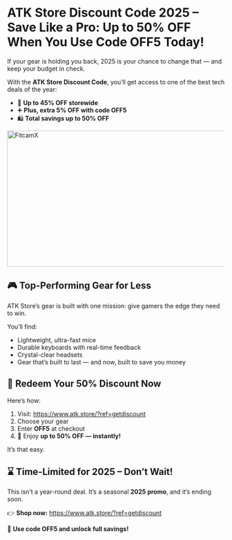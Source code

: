 <h1> ATK Store Discount Code 2025 – Save Like a Pro: Up to 50% OFF When You Use Code OFF5 Today!</h1>
<p>If your gear is holding you back, 2025 is your chance to change that — and keep your budget in check.</p>
<p>With the <strong>ATK Store Discount Code</strong>, you’ll get access to one of the best tech deals of the year:</p>
<ul>
<li>🎯 <strong>Up to 45% OFF storewide</strong></li>
<li>➕ <strong>Plus, extra 5% OFF with code OFF5</strong></li>
<li>🛍️ <strong>Total savings up to 50% OFF</strong></li>
</ul>
<a href="https://www.youtube.com/watch?v=Hlxo15SGWMQ" target="_blank">
    <img src="https://img.youtube.com/vi/Hlxo15SGWMQ/maxresdefault.jpg" alt="FitcamX" width="560" height="315">
</a>
<h2>🎮 Top-Performing Gear for Less</h2>
<p>ATK Store’s gear is built with one mission: give gamers the edge they need to win.</p>
<p>You’ll find:</p>
<ul>
<li>Lightweight, ultra-fast mice</li>
<li>Durable keyboards with real-time feedback</li>
<li>Crystal-clear headsets</li>
<li>Gear that’s built to last — and now, built to save you money</li>
</ul>
<h2>🛒 Redeem Your 50% Discount Now</h2>
<p>Here’s how:</p>
<ol>
<li>Visit: <a href="https://www.atk.store/?ref=getdiscount">https://www.atk.store/?ref=getdiscount</a></li>
<li>Choose your gear</li>
<li>Enter <strong>OFF5</strong> at checkout</li>
<li>🎉 Enjoy <strong>up to 50% OFF — instantly!</strong></li>
</ol>
<p>It’s that easy.</p>
<h2>⌛ Time-Limited for 2025 – Don’t Wait!</h2>
<p>This isn’t a year-round deal. It’s a seasonal <strong>2025 promo</strong>, and it’s ending soon.</p>
<p>👉 <strong>Shop now:</strong> <a href="https://www.atk.store/?ref=getdiscount">https://www.atk.store/?ref=getdiscount</a></p>
<p>🎯 <strong>Use code OFF5 and unlock full savings!</strong></p>
</body>
</html>
